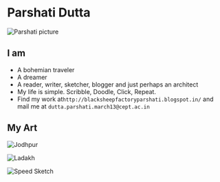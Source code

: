 # Parshati Dutta
![Parshati picture](https://lh5.googleusercontent.com/vtNQOeH1BaD36215Fgl2racrqRbWE1Lau0MK402qvxBvyo7hJtVhG7--whEUshErVVDTzKgOWhQ)

## I am

* A bohemian traveler
* A dreamer
* A reader, writer, sketcher, blogger and just perhaps an architect
* My life is simple. Scribble, Doodle, Click, Repeat.
* Find my work at```http://blacksheepfactoryparshati.blogspot.in/``` and mail me at ```dutta.parshati.march13@cept.ac.in```

## My Art

![Jodhpur](https://lh6.googleusercontent.com/WJ0HNgH8oqoDD7dFuYgCd4PNm_7mtkLolCOkCTlKX2l9ieIyp648rYH1OQTl4fozZnw9OpbTvMQ)

![Ladakh](https://lh5.googleusercontent.com/Sk3ggGKDwv9QoM97yQspZfgw4EOCnKGCH0Zq02FkQIBmOiPSaEfbRxl4Q2LVWno5btF5TpXOniQ)

![Speed Sketch](https://lh5.googleusercontent.com/8rVyE_V-_f4DfiM5koBC0ysRxmT5PynmdOVzpMU9naVv-i8piHksnDxQtNJwH_lWyxiTHJV7b4I)
